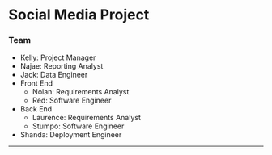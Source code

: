 # Social Media Project


### Team

- Kelly: Project Manager
- Najae: Reporting Analyst
- Jack: Data Engineer
- Front End
    - Nolan: Requirements Analyst
    - Red: Software Engineer
- Back End
    - Laurence: Requirements Analyst
    - Stumpo: Software Engineer
- Shanda: Deployment Engineer

 
---